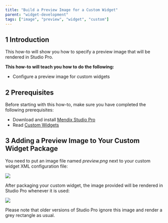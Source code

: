 ```yaml
---
title: "Build a Preview Image for a Custom Widget"
parent: "widget-development"
tags: ["image", "preview", "widget", "custom"]
---
```


## 1 Introduction

This how-to will show you how to specify a preview image that will be rendered in Studio Pro.

**This how-to will teach you how to do the following:**

* Configure a preview image for custom widgets

## 2 Prerequisites

Before starting with this how-to, make sure you have completed the following prerequisites:

* Download and install [Mendix Studio Pro](https://marketplace.mendix.com/link/studiopro/)
* Read [Custom Widgets](index)

## 3 Adding a Preview Image to Your Custom Widget Package

You need to put an image file named *preview.png* next to your custom widget XML configuration file:

![](attachments/Custom+Widget+Preview+Image/01_Folder_View.png)

After packaging your custom widget, the image provided will be rendered in Studio Pro whenever it is used:

![](attachments/Custom+Widget+Preview+Image/02_Preview.png)

Please note that older versions of Studio Pro ignore this image and render a grey rectangle as usual.

